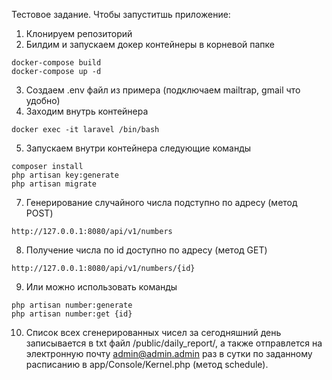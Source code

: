 Тестовое задание.
Чтобы запуститшь приложение:

1. Клонируем репозиторий
2. Билдим и запускаем докер контейнеры в корневой папке
```     
docker-compose build
docker-compose up -d
```
3. Создаем .env файл из примера (подключаем mailtrap, gmail что удобно)
4. Заходим внутрь контейнера
```
docker exec -it laravel /bin/bash
```
5. Запускаем внутри контейнера следующие команды
```
composer install
php artisan key:generate
php artisan migrate

```
7. Генерирование случайного числа подступно по адресу (метод POST)
```
http://127.0.0.1:8080/api/v1/numbers
```
8. Получение числа по id доступно по адресу (метод GET)
```
http://127.0.0.1:8080/api/v1/numbers/{id}
```
9. Или можно использовать команды
```
php artisan number:generate
php artisan number:get {id}
```
10. Список всех сгенерированных чисел за сегодняшний день записывается в txt файл /public/daily_report/<filename>, 
а также отправлется на электронную почту admin@admin.admin раз в сутки по заданному расписанию в app/Console/Kernel.php (метод schedule).
